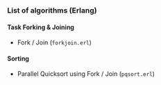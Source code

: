 ### List of algorithms (Erlang)

#### Task Forking & Joining

* Fork / Join (`forkjoin.erl`)

#### Sorting

* Parallel Quicksort using Fork / Join (`pqsort.erl`)

